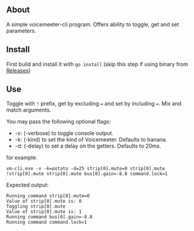 ## About

A simple voicemeeter-cli program. Offers ability to toggle, get and set parameters.

## Install

First build and install it with `go install` (skip this step if using binary from [Releases](https://github.com/onyx-and-iris/voicemeeter/releases))

## Use

Toggle with `!` prefix, get by excluding `=` and set by including `=`. Mix and match arguments.

You may pass the following optional flags:

-   -v: (-verbose) to toggle console output.
-   -k: (-kind) to set the kind of Voicemeeter. Defaults to banana.
-   -d: (-delay) to set a delay on the getters. Defaults to 20ms.

for example:

`vm-cli.exe -v -k=potato -d=25 strip[0].mute=0 strip[0].mute !strip[0].mute strip[0].mute bus[0].gain=-8.8 command.lock=1`

Expected output:

```
Running command strip[0].mute=0
Value of strip[0].mute is: 0
Toggling strip[0].mute
Value of strip[0].mute is: 1
Running command bus[0].gain=-8.8
Running command command.lock=1
```
